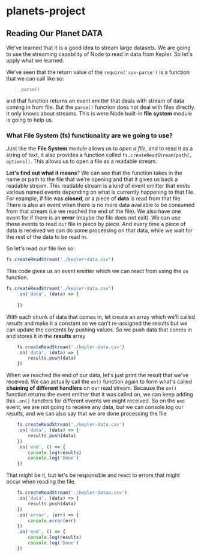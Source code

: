 # planets-project

## Reading Our Planet DATA

We've learned that it is a good idea to stream large datasets. We are going to use the streaming capability of Node to read in data from Kepler. So let's apply what we learned.

We've seen that the return value of the `require('csv-parse')` is a function that we can call like so:

> `parse()`

and that function returns an event emitter that deals with stream of data coming in from file. But the `parse()` function does not deal with files directly. It only knows about streams. This is were Node built-in **file system** module is going to help us.

### What File System (fs) functionality are we going to use?

Just like the **File System** module allows us to _open a file_, and to read it as a string of text, it also provides a function called `fs.createReadStream(path[, options])`. This allows us to open a file as a readable stream.

**Let's find out what it means**? We can see that the function takes in the name or path to the file that we're opening and that it gives us back a readable stream. This readable stream is a kind of event emitter that emits various named events depending on what is currently happening to that file. For example, if file was **closed**, or a piece of **data** is read from that file. There is also an event when there is no more data available to be consumed from that stream (i.e we reached the end of the file). We also have one event for if there is an **error** (maybe the file does not exit). We can use these events to read our file in piece by piece. And every time a piece of data is received we can do some processing on that data, while we wait for the rest of the data to be read in.

So let's read our file like so:

```js
fs.createReadStream('./kepler-data.csv')
```
This code gives us an event emitter which we can react from using the `on` function.

```js
fs.createReadStream('./kepler-data.csv')
    .on('data', (data) => {
        
    })
```

With each chunk of data that comes in, let create an array which we'll called _results_ and make it a constant so we can't re-assigned the results but we can update the contents by pushing values. So we push data that comes in and stores it in the **results** array

```js
    fs.createReadStream('./kepler-data.csv')
    .on('data', (data) => {
        results.push(data)
    })
```

When we reached the end of our data, let's just print the result that we've received. We can actually call the `on()` function again to form what's called  **chaining of different handlers** on our read stream. Because the `on()` function returns the event emitter that it was called on, we can keep adding this `.on()` handlers for different events we might received. So on the `end` event, we are not going to receive any data, but we can console.log our _results_, and we can also say that we are done processing the file 

```js
    fs.createReadStream('./kepler-data.csv')
    .on('data', (data) => {
        results.push(data)
    })
    .on('end', () => {
        console.log(results)
        console.log('Done')
    })
```

That might be it, but let's be responsible and react to errors that might occur when reading the file.

```js
    fs.createReadStream('./kepler-dataa.csv')
    .on('data', (data) => {
        results.push(data)
    })
    .on('error', (err) => {
        console.error(err)
    })
    .on('end', () => {
        console.log(results)
        console.log('Done')
    })
```